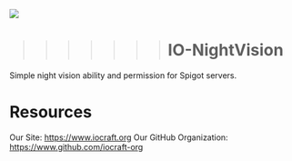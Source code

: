 ![](https://www.iocraft.org/mini.png)
>>>>>>> # IO-NightVision 
Simple night vision ability and permission for Spigot servers.
# Resources
Our Site: https://www.iocraft.org
Our GitHub Organization: https://www.github.com/iocraft-org
